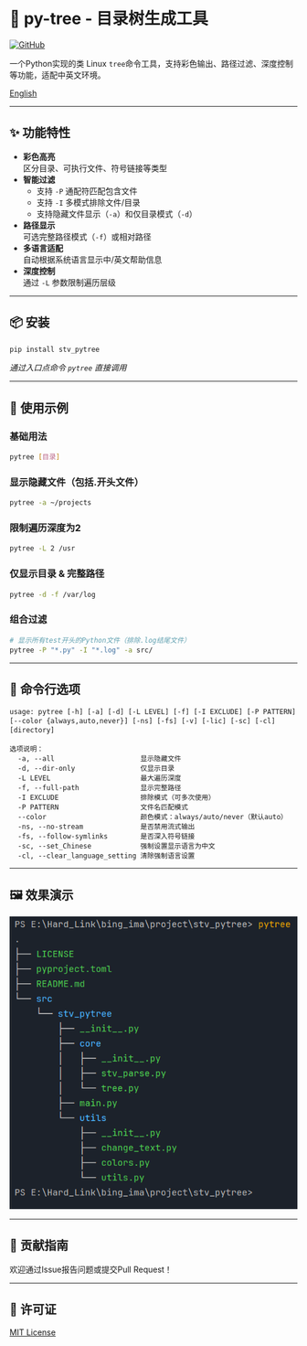 # 🌳 py-tree - 目录树生成工具

[![GitHub](https://img.shields.io/badge/GitHub-Repository-blue?logo=github)](https://github.com/starwindv/py-tree)

一个Python实现的类 Linux `tree`命令工具，支持彩色输出、路径过滤、深度控制等功能，适配中英文环境。

[English](./README_EN.md)

---

## ✨ 功能特性

- **彩色高亮**  
  区分目录、可执行文件、符号链接等类型
- **智能过滤**
  - 支持 `-P` 通配符匹配包含文件
  - 支持 `-I` 多模式排除文件/目录
  - 支持隐藏文件显示（`-a`）和仅目录模式（`-d`）
- **路径显示**  
  可选完整路径模式（`-f`）或相对路径
- **多语言适配**  
  自动根据系统语言显示中/英文帮助信息
- **深度控制**  
  通过 `-L` 参数限制遍历层级

---

## 📦 安装

```bash
pip install stv_pytree
```

*通过入口点命令 `pytree` 直接调用*

---

## 🚀 使用示例

### 基础用法

```bash
pytree [目录]
```

### 显示隐藏文件（包括.开头文件）

```bash
pytree -a ~/projects
```

### 限制遍历深度为2

```bash
pytree -L 2 /usr
```

### 仅显示目录 & 完整路径

```bash
pytree -d -f /var/log
```

### 组合过滤

```bash
# 显示所有test开头的Python文件（排除.log结尾文件）
pytree -P "*.py" -I "*.log" -a src/
```

---

## 📌 命令行选项

```text
usage: pytree [-h] [-a] [-d] [-L LEVEL] [-f] [-I EXCLUDE] [-P PATTERN] [--color {always,auto,never}] [-ns] [-fs] [-v] [-lic] [-sc] [-cl] [directory]

选项说明：
  -a, --all                     显示隐藏文件
  -d, --dir-only                仅显示目录
  -L LEVEL                      最大遍历深度
  -f, --full-path               显示完整路径
  -I EXCLUDE                    排除模式（可多次使用）
  -P PATTERN                    文件名匹配模式
  --color                       颜色模式：always/auto/never（默认auto）
  -ns, --no-stream              是否禁用流式输出
  -fs, --follow-symlinks        是否深入符号链接
  -sc, --set_Chinese            强制设置显示语言为中文
  -cl, --clear_language_setting 清除强制语言设置
```

---

## 🖼️ 效果演示

![示例截图](https://github.com/starwindv/py-tree/blob/main/example/pytree.bmp?raw=True)

---

## 🤝 贡献指南

欢迎通过Issue报告问题或提交Pull Request！

---

## 📄 许可证

[MIT License](https://github.com/starwindv/py-tree/blob/main/LICENSE)
